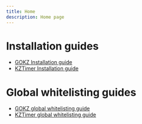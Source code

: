 ```yaml
---
title: Home
description: Home page
---
```


# Installation guides

- [GOKZ Installation guide](/guides/install-gokz)
- [KZTimer Installation guide](/guides/install-kztimer)

# Global whitelisting guides

- [GOKZ global whitelisting guide](/guides/global-gokz)
- [KZTimer global whitelisting guide](/guides/global-kztimer)
